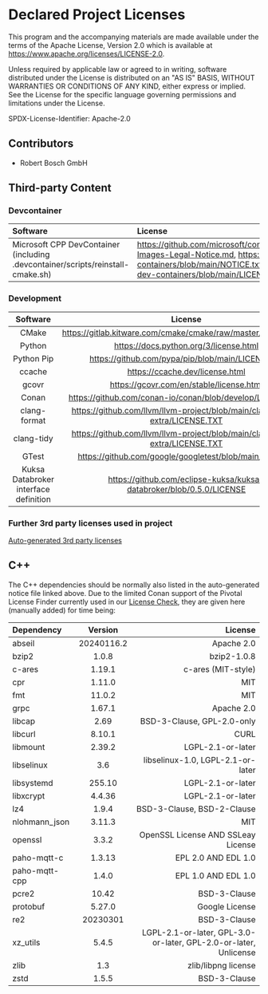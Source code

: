# Declared Project Licenses

This program and the accompanying materials are made available under the
terms of the Apache License, Version 2.0 which is available at
https://www.apache.org/licenses/LICENSE-2.0.

Unless required by applicable law or agreed to in writing, software
distributed under the License is distributed on an "AS IS" BASIS, WITHOUT
WARRANTIES OR CONDITIONS OF ANY KIND, either express or implied. See the
License for the specific language governing permissions and limitations
under the License.

SPDX-License-Identifier: Apache-2.0

## Contributors

* Robert Bosch GmbH

## Third-party Content

### Devcontainer

| Software                   | License                                                                                                                                                                      |
|:---------------------------|:-----------------------------------------------------------------------------------------------------------------------------------------------------------------------------|
| Microsoft CPP DevContainer (including .devcontainer/scripts/reinstall-cmake.sh)| <https://github.com/microsoft/containerregistry/blob/main/legal/Container-Images-Legal-Notice.md>, <https://github.com/microsoft/vscode-dev-containers/blob/main/NOTICE.txt>, <https://github.com/microsoft/vscode-dev-containers/blob/main/LICENSE> |

### Development

|   Software   |                                    License                                     |
|:------------:|:------------------------------------------------------------------------------:|
|    CMake     |       <https://gitlab.kitware.com/cmake/cmake/raw/master/Copyright.txt>        |
|    Python    |                    <https://docs.python.org/3/license.html>                    |
|  Python Pip  |              <https://github.com/pypa/pip/blob/main/LICENSE.txt>               |
|    ccache    |                       <https://ccache.dev/license.html>                        |
|    gcovr     |                   <https://gcovr.com/en/stable/license.html>                   |
|    Conan     |          <https://github.com/conan-io/conan/blob/develop/LICENSE.md>           |
| clang-format | <https://github.com/llvm/llvm-project/blob/main/clang-tools-extra/LICENSE.TXT> |
|  clang-tidy  | <https://github.com/llvm/llvm-project/blob/main/clang-tools-extra/LICENSE.TXT> |
|    GTest     |            <https://github.com/google/googletest/blob/main/LICENSE>            |
| Kuksa Databroker<br>interface definition | https://github.com/eclipse-kuksa/kuksa-databroker/blob/0.5.0/LICENSE |

### Further 3rd party licenses used in project

[Auto-generated 3rd party licenses](./NOTICE-3RD-PARTY-CONTENT.md)

## C++

The C++ dependencies should be normally also listed in the auto-generated notice file linked above.
Due to the limited Conan support of the Pivotal License Finder currently used in our [License Check](https://github.com/eclipse-velocitas/license-check),
they are given here (manually added) for time being:

| Dependency | Version | License |
|:-----------|:-------:|--------:|
|abseil|20240116.2|Apache 2.0|
|bzip2|1.0.8|bzip2-1.0.8|
|c-ares|1.19.1|c-ares (MIT-style)|
|cpr|1.11.0|MIT|
|fmt|11.0.2|MIT|
|grpc|1.67.1|Apache 2.0|
|libcap|2.69|BSD-3-Clause, GPL-2.0-only|
|libcurl|8.10.1|CURL|
|libmount|2.39.2|LGPL-2.1-or-later|
|libselinux|3.6|libselinux-1.0, LGPL-2.1-or-later|
|libsystemd|255.10|LGPL-2.1-or-later|
|libxcrypt|4.4.36|LGPL-2.1-or-later|
|lz4|1.9.4|BSD-3-Clause, BSD-2-Clause|
|nlohmann_json|3.11.3|MIT|
|openssl|3.3.2|OpenSSL License AND SSLeay License|
|paho-mqtt-c|1.3.13|EPL 2.0 AND EDL 1.0|
|paho-mqtt-cpp|1.4.0|EPL 1.0 AND EDL 1.0|
|pcre2|10.42|BSD-3-Clause|
|protobuf|5.27.0|Google License|
|re2|20230301|BSD-3-Clause|
|xz_utils|5.4.5|LGPL-2.1-or-later, GPL-3.0-or-later, GPL-2.0-or-later, Unlicense|
|zlib|1.3|zlib/libpng license|
|zstd|1.5.5|BSD-3-Clause|
